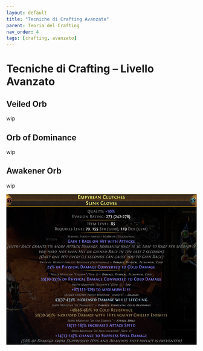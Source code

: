 ```yaml
---
layout: default
title: "Tecniche di Crafting Avanzate"
parent: Teoria del Crafting
nav_order: 4
tags: [crafting, avanzato]
---
```


# Tecniche di Crafting – Livello Avanzato

## Veiled Orb

wip

## Orb of Dominance

wip

## Awakener Orb

wip 

![05-01.png](./img/05-01.png)
